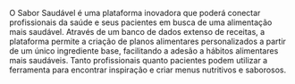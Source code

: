O Sabor Saudável é uma plataforma inovadora que poderá conectar profissionais da saúde e seus pacientes em busca de uma alimentação mais saudável. Através de um banco de dados extenso de receitas, a plataforma permite a criação de planos alimentares personalizados a partir de um único ingrediente base, facilitando a adesão a hábitos alimentares mais saudáveis. Tanto profissionais quanto pacientes podem utilizar a ferramenta para encontrar inspiração e criar menus nutritivos e saborosos.
